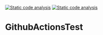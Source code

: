 [![Static code analysis](https://github.com/nozoo1025/GithubActionsTest/actions/workflows/detekt.yml/badge.svg)](https://github.com/nozoo1025/GithubActionsTest/actions/workflows/detekt.yml)
[![Static code analysis](https://github.com/nozoo1025/GithubActionsTest/actions/workflows/detekt.yml/badge.svg?branch=develop)](https://github.com/nozoo1025/GithubActionsTest/actions/workflows/detekt.yml)
# GithubActionsTest
